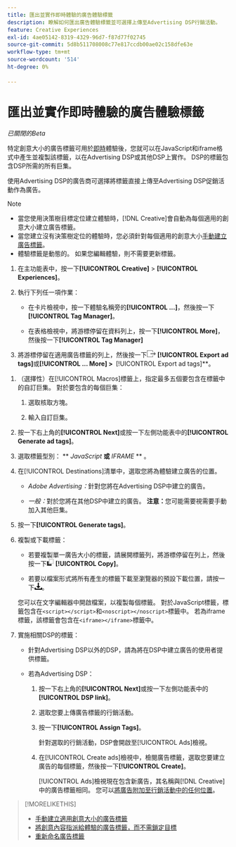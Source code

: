```yaml
---
title: 匯出並實作即時體驗的廣告體驗標籤
description: 瞭解如何匯出廣告體驗標籤並可選擇上傳至Advertising DSP行銷活動。
feature: Creative Experiences
exl-id: 4ae05142-8319-4329-96d7-f87d77f02745
source-git-commit: 5d8b511708008c77e817ccdb00ae02c158dfe63e
workflow-type: tm+mt
source-wordcount: '514'
ht-degree: 0%

---
```


# 匯出並實作即時體驗的廣告體驗標籤

*已關閉的Beta*

特定創意大小的廣告標籤可用於[即時](experience-about.md#experience-statuses)體驗後，您就可以在JavaScript和iframe格式中產生並複製該標籤，以在Advertising DSP或其他DSP上實作。 DSP的標籤包含DSP所需的所有巨集。

使用Advertising DSP的廣告商可選擇將標籤直接上傳至Advertising DSP促銷活動作為廣告。

>[!NOTE]
>
>* 當您使用決策樹目標定位建立體驗時，[!DNL Creative]會自動為每個適用的創意大小建立廣告標籤。
>* 當您建立沒有決策樹定位的體驗時，您必須針對每個適用的創意大小[手動建立廣告標籤](experience-tag-create-manually.md)。
>* 體驗標籤是動態的。 如果您編輯體驗，則不需要更新標籤。

1. 在主功能表中，按一下&#x200B;**[!UICONTROL Creative]** > **[!UICONTROL Experiences]**。

1. 執行下列任一項作業：<!-- I see multiselect, but it's not actually working for me as of 2/3 so I don't know how exporting multiple tags works.-->

   * 在卡片檢視中，按一下體驗名稱旁的&#x200B;**[!UICONTROL ...]**，然後按一下&#x200B;**[!UICONTROL Tag Manager]**。

   * 在表格檢視中，將游標停留在資料列上，按一下&#x200B;**[!UICONTROL More]**，然後按一下&#x200B;**[!UICONTROL Tag Manager]**

1. 將游標停留在適用廣告標籤的列上，然後按一下![匯出廣告標籤](/help/creative/assets/export.png "匯出廣告標籤") **[!UICONTROL Export ad tags]**&#x200B;或&#x200B;**[!UICONTROL ... More] > &#x200B;** [!UICONTROL Export ad tags]**。

<!-- Tag Manager has only a list view, but no card view, as of 2/2. -->

1. （選擇性）在[!UICONTROL Macros]標籤上，指定最多五個要包含在標籤中的自訂巨集。 對於要包含的每個巨集：

   1. 選取核取方塊。<!-- Explain more -->

   1. 輸入自訂巨集。<!-- Explain more -->

1. 按一下右上角的&#x200B;**[!UICONTROL Next]**&#x200B;或按一下左側功能表中的&#x200B;**[!UICONTROL Generate ad tags]**。

1. 選取標籤型別： ** *JavaScript<!-- sic -->* **或** *IFRAME* ** <!-- sic -->。

1. 在[!UICONTROL Destinations]清單中，選取您將為體驗建立廣告的位置。

   * *Adobe Advertising：*&#x200B;針對您將在Advertising DSP中建立的廣告。

   * *一般：*&#x200B;對於您將在其他DSP中建立的廣告。 **注意：**&#x200B;您可能需要視需要手動加入其他巨集。

1. 按一下&#x200B;**[!UICONTROL Generate tags]**。

1. 複製或下載標籤：

   * 若要複製單一廣告大小的標籤，請展開標籤列，將游標停留在列上，然後按一下![複製](/help/creative/assets/copy.png "複製") **[!UICONTROL Copy]**。<!-- why diff than "Copy to clipboard icon used to copy macros for creatives? -->

   * 若要以檔案形式將所有產生的標籤下載至瀏覽器的預設下載位置，請按一下![下載標籤](/help/creative/assets/download.png "下載標籤")。

   您可以在文字編輯器中開啟檔案，以複製每個標籤。 對於JavaScript標籤，標籤包含在`<script></script>`和`<noscript></noscript>`標籤中。 若為iframe標籤，該標籤會包含在`<iframe></iframe>`標籤中。

1. 實施相關DSP的標籤：

   * 針對Advertising DSP以外的DSP，請為將在DSP中建立廣告的使用者提供標籤。

   * 若為Advertising DSP：

      1. 按一下右上角的&#x200B;**[!UICONTROL Next]**&#x200B;或按一下左側功能表中的&#x200B;**[!UICONTROL DSP link]**。

      1. 選取您要上傳廣告標籤的行銷活動。

      1. 按一下&#x200B;**[!UICONTROL Assign Tags]**。

         針對選取的行銷活動，DSP會開啟至[!UICONTROL Ads]檢視。

      1. 在[!UICONTROL Create ads]檢視中，檢閱廣告標籤，選取您要建立廣告的每個標籤，然後按一下&#x200B;**[!UICONTROL Create]**。

         [!UICONTROL Ads]檢視現在包含新廣告，其名稱與[!DNL Creative]中的廣告標籤相同。 您可以[將廣告附加至行銷活動中的任何位置](/help/dsp/campaign-management/ads/ad-attach-to-placement.md)。

<!-- no way to get back to the Creative Tag Manager -- you have to click back through the main menu -->

<!-- Add this info, with descriptions:

## Ad tag formats

### JavaScript

### Iframe

-->

>[!MORELIKETHIS]
>
>* [手動建立適用創意大小的廣告標籤](experience-tag-create-manually.md)
>* [將創意內容指派給體驗的廣告標籤，而不需鎖定目標](experience-tag-assign-creatives.md)
>* [重新命名廣告標籤](experience-tag-rename.md)
